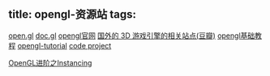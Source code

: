 title: opengl-资源站
tags:
---


[open.gl](open.gl)
[doc.gl](http://docs.gl/)
[opengl官网](http://www.opengl.org/)
[国外的 3D 游戏引擎的相关站点(豆瓣)](http://www.douban.com/group/topic/28822339/)
[opengl基础教程](http://www.zeuscmd.com/tutorials/opengl/index.php)
[opengl-tutorial](http://www.opengl-tutorial.org/)
[code project](http://www.codeproject.com/Articles/1418/A-class-to-easily-generate-AVI-video-with-OpenGL-a)


[OpenGL进阶之Instancing](https://www.cnblogs.com/hellobb/p/8891374.html)